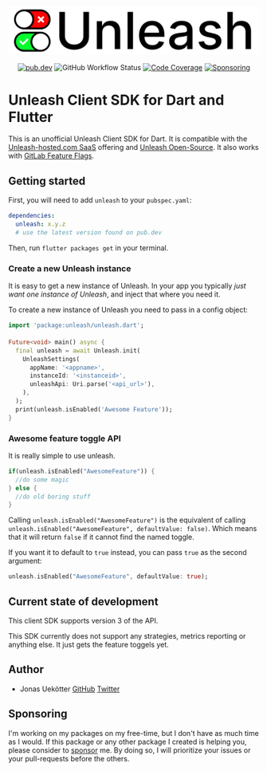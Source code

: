 <p align="center">
  <img src="img/unleash.png" max-height="80" alt="Unleash" />
</p>

<p align="center">
  <a href="https://pub.dev/packages/unleash"><img src="https://img.shields.io/pub/v/unleash.svg" alt="pub.dev"></a>
  <img src="https://github.com/ueman/unleash/workflows/unleash/badge.svg?branch=master" alt="GitHub Workflow Status">
  <a href="https://codecov.io/gh/ueman/unleash"><img src="https://codecov.io/gh/ueman/unleash/branch/master/graph/badge.svg" alt="Code Coverage"></a>
  <a href="https://github.com/ueman#sponsor-me"><img src="https://img.shields.io/github/sponsors/ueman" alt="Sponsoring"></a>
  <!-- 
  <a href="https://pub.dev/packages/unleash/score"><img src="https://badges.bar/unleash/likes" alt="likes"></a>
  <a href="https://pub.dev/packages/unleash/score"><img src="https://badges.bar/unleash/popularity" alt="popularity"></a>
  <a href="https://pub.dev/packages/unleash/score"><img src="https://badges.bar/unleash/pub%20points" alt="pub points"></a>
  -->
</p>

# Unleash Client SDK for Dart and Flutter

This is an unofficial Unleash Client SDK for Dart. It is compatible with the [Unleash-hosted.com SaaS](https://www.unleash-hosted.com/) offering and [Unleash Open-Source](https://github.com/unleash/unleash).
It also works with [GitLab Feature Flags](https://docs.gitlab.com/ee/user/project/operations/feature_flags.html).

## Getting started
First, you will need to add `unleash` to your `pubspec.yaml`:

```yaml
dependencies:
  unleash: x.y.z 
  # use the latest version found on pub.dev
```

Then, run `flutter packages get` in your terminal.

### Create a new Unleash instance

It is easy to get a new instance of Unleash. In your app you typically *just want one instance of Unleash*, and inject that where you need it. 

To create a new instance of Unleash you need to pass in a config object:
```dart
import 'package:unleash/unleash.dart';

Future<void> main() async {
  final unleash = await Unleash.init(
    UnleashSettings(
      appName: '<appname>',
      instanceId: '<instanceid>',
      unleashApi: Uri.parse('<api_url>'),
    ),
  );
  print(unleash.isEnabled('Awesome Feature'));
}
```

### Awesome feature toggle API

It is really simple to use unleash.

```dart
if(unleash.isEnabled("AwesomeFeature")) {
  //do some magic
} else {
  //do old boring stuff
}
```

Calling `unleash.isEnabled("AwesomeFeature")` is the equivalent of calling `unleash.isEnabled("AwesomeFeature", defaultValue: false)`. 
Which means that it will return `false` if it cannot find the named toggle. 

If you want it to default to `true` instead, you can pass `true` as the second argument:

```dart
unleash.isEnabled("AwesomeFeature", defaultValue: true);
```

## Current state of development
This client SDK supports version 3 of the API.

This SDK currently does not support any strategies, metrics reporting or anything else.
It just gets the feature toggels yet.

## Author

- Jonas Uekötter [GitHub](https://github.com/ueman) [Twitter](https://twitter.com/ue_man)

## Sponsoring
I'm working on my packages on my free-time, but I don't have as much time as I would. If this package or any other package I created is helping you, please consider to [sponsor](https://github.com/ueman#sponsor-me) me. By doing so, I will prioritize your issues or your pull-requests before the others.
